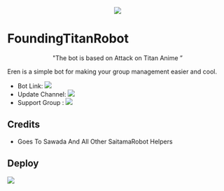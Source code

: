 <p align="center">
  <img src="https://telegra.ph/file/eeef5ddbe7f33338aa311.jpg">
</p>

# FoundingTitanRobot

<p align="center">
 "The bot is based on Attack on Titan Anime ”  
</p>




Eren is a simple bot for making your group management easier and cool.

* Bot Link:  <a href="http://t.me/FoundingTitanRobot" alt="FoundingtitanRobot"> <img src="https://img.shields.io/badge/-FoundingTitanRobot-red" /> </a>
* Update Channel: <a  href="https://t.me/foundingtitanupdates/" alt="foundingtitanupdates"> <img src="https://img.shields.io/badge/-Update%20channel-lightgrey" /> </a>
* Support Group : <a href="https://t.me/foundingtitansupport/" alt="foundingtitansupport"> <img src="https://img.shields.io/badge/!-Support%20Group-blue" /> </a>

## Credits 
* Goes To Sawada And All Other SaitamaRobot Helpers

## Deploy 
<a href="https://heroku.com/deploy?template=https://github.com/PAINBOI2008/FoundingTitanRobot"> <img src="https://img.shields.io/badge/-Deploy%20To%20Heroku-blueviolet" /> </a>
